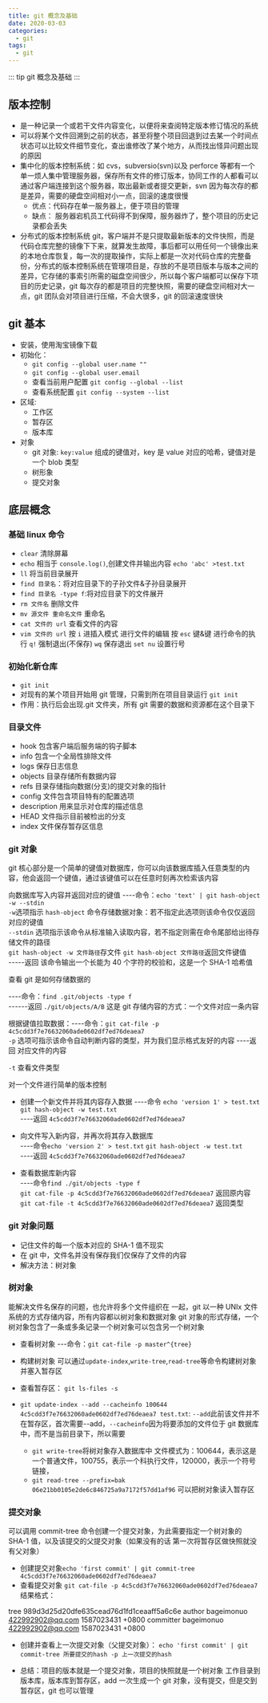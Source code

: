 ```yaml
---
title: git 概念及基础
date: 2020-03-03
categories:
  - git
tags:
  - git
---
```


::: tip
git 概念及基础
:::

<!-- more -->

## 版本控制

- 是一种记录一个或若干文件内容变化，以便将来查阅特定版本修订情况的系统
- 可以将某个文件回溯到之前的状态，甚至将整个项目回退到过去某一个时间点状态可以比较文件细节变化，查出谁修改了某个地方，从而找出怪异问题出现的原因
- 集中化的版本控制系统：如 cvs，subversio(svn)以及 perforce 等都有一个单一烦人集中管理服务器，保存所有文件的修订版本，协同工作的人都看可以通过客户端连接到这个服务器，取出最新或者提交更新，svn 因为每次存的都是差异，需要的硬盘空间相对小一点，回滚的速度很慢
  - 优点：代码存在单一服务器上，便于项目的管理
  - 缺点： 服务器宕机员工代码得不到保障，服务器炸了，整个项目的历史记录都会丢失
- 分布式的版本控制系统 git，客户端并不是只提取最新版本的文件快照，而是代码仓库完整的镜像下下来，就算发生故障，事后都可以用任何一个镜像出来的本地仓库恢复，每一次的提取操作，实际上都是一次对代码仓库的完整备份，分布式的版本控制系统在管理项目是，存放的不是项目版本与版本之间的差异，它存储的事索引所需的磁盘空间很少，所以每个客户端都可以保存下项目的历史记录，git 每次存的都是项目的完整快照，需要的硬盘空间相对大一点，git 团队会对项目进行压缩，不会大很多，git 的回滚速度很快

## git 基本

- 安装，使用淘宝镜像下载
- 初始化：
  - `git config --global user.name ""`
  - `git config --global user.email`
  - 查看当前用户配置 `git config --global --list`
  - 查看系统配置 `git config --system --list`
- 区域:
  - 工作区
  - 暂存区
  - 版本库
- 对象
  - git 对象: `key:value` 组成的键值对，key 是 value 对应的哈希，键值对是一个 blob 类型
  - 树形象
  - 提交对象

## 底层概念

### 基础 linux 命令

- `clear` 清除屏幕
- `echo` 相当于 `console.log()`,创建文件并输出内容 `echo 'abc' >test.txt`
- `ll` 将当前目录展开
- `find 目录名`：将对应目录下的子孙文件&子孙目录展开
- `find 目录名 -type f`:将对应目录下的文件展开
- `rm 文件名` 删除文件
- `mv 源文件 重命名文件` 重命名
- `cat 文件的 url` 查看文件的内容
- `vim 文件的 url`
    按 `i` 进插入模式 进行文件的编辑
    按 `esc` 键&键 进行命令的执行
    `q!` 强制退出(不保存)
    `wq` 保存退出
    `set nu` 设置行号

### 初始化新仓库

- `git init`
- 对现有的某个项目开始用 git 管理，只需到所在项目目录运行 `git init`
- 作用：执行后会出现.git 文件夹，所有 git 需要的数据和资源都在这个目录下
  
### 目录文件

- hook 包含客户端后服务端的钩子脚本
- info 包含一个全局性排除文件
- logs 保存日志信息
- objects 目录存储所有数据内容
- refs 目录存储指向数据(分支)的提交对象的指针
- config 文件包含项目特有的配置选项
- description 用来显示对仓库的描述信息
- HEAD 文件指示目前被检出的分支
- index 文件保存暂存区信息

### git 对象

git 核心部分是一个简单的键值对数据库，你可以向该数据库插入任意类型的内容，他会返回一个键值，通过该键值可以在任意时刻再次检索该内容

向数据库写入内容并返回对应的键值
  ----命令：`echo 'text' | git hash-object -w --stdin`  
  `-w`选项指示 `hash-object` 命令存储数据对象：若不指定此选项则该命令仅仅返回对应的键值  
  `--stdin` 选项指示该命令从标准输入读取内容，若不指定则需在命令尾部给出待存储文件的路径  
  `git hash-object -w 文件路径`存文件 `git hash-object 文件路径`返回文件键值  
  -----返回 该命令输出一个长能为 40 个字符的校验和，这是一个 SHA-1 哈希值

查看 git 是如何存储数据的

  ----命令：`find .git/objects -type f`  
  ------返回 `./git/objects/A/B` 这是 git 存储内容的方式：一个文件对应一条内容

根据键值拉取数据：----命令：`git cat-file -p 4c5cdd3f7e76632060ade0602df7ed76deaea7`  
`-p` 选项可指示该命令自动判断内容的类型，并为我们显示格式友好的内容  ----返回 对应文件的内容  

`-t` 查看文件类型

对一个文件进行简单的版本控制

- 创建一个新文件并将其内容存入数据
  ----命令 `echo 'version 1' > test.txt`
`git hash-object -w test.txt`  
  ----返回 `4c5cdd3f7e76632060ade0602df7ed76deaea7`  

- 向文件写入新内容，并再次将其存入数据库  
----命令`echo 'version 2' > test.txt`
`git hash-object -w test.txt`  
----返回 `4c5cdd3f7e76632060ade0602df7ed76deaea7`  

- 查看数据库新内容  
----命令`find ./git/objects -type f`  
`git cat-file -p 4c5cdd3f7e76632060ade0602df7ed76deaea7` 返回原内容  
`git cat-file -t 4c5cdd3f7e76632060ade0602df7ed76deaea7` 返回类型

### git 对象问题

- 记住文件的每一个版本对应的 SHA-1 值不现实
- 在 git 中，文件名并没有保存我们仅保存了文件的内容
- 解决方法：树对象

### 树对象

能解决文件名保存的问题，也允许将多个文件组织在 一起，git 以一种 UNIx 文件系统的方式存储内容，所有内容都以树对象和数据对象 git 对象的形式存储，一个树对象包含了一条或多条记录一个树对象可以包含另一个树对象

- 查看树对象
---命令：`git cat-file -p master^{tree}`

- 构建树对象
可以通过`update-index`,`write-tree`,`read-tree`等命令构建树对象并塞入暂存区
- 查看暂存区： `git ls-files -s`
- `git update-index --add --cacheinfo 100644 4c5cdd3f7e76632060ade0602df7ed76deaea7 test.txt`: `--add`此前该文件并不在暂存区，首次需要--add，`--cacheinfo`因为将要添加的文件位于 git 数据库中，而不是当前目录下，所以需要
  - `git write-tree`将树对象存入数据库中 文件模式为：100644，表示这是一个普通文件，100755，表示一个科执行文件，120000，表示一个符号链接，
  - `git read-tree --prefix=bak 06e21bb0105e2de6c846725a9a7172f57dd1af96` 可以把树对象读入暂存区

### 提交对象

可以调用 commit-tree 命令创建一个提交对象，为此需要指定一个树对象的 SHA-1 值，以及该提交的父提交对象（如果没有的话 第一次将暂存区做快照就没有父对象）

- 创建提交对象`echo 'first commit' | git commit-tree 4c5cdd3f7e76632060ade0602df7ed76deaea7`
- 查看提交对象 `git cat-file -p 4c5cdd3f7e76632060ade0602df7ed76deaea7`
结果格式：

tree 989d3d25d20dfe635cead76d1fd1ceaaff5a6c6e
author bageimonuo <422992902@qq.com> 1587023431 +0800
committer bageimonuo <422992902@qq.com> 1587023431 +0800

- 创建并查看上一次提交对象（父提交对象）：
`echo 'first commit' | git commit-tree 所要提交的hash -p 上一次提交的hash`

- 总结：项目的版本就是一个提交对象，项目的快照就是一个树对象
  工作目录到版本库，版本库到暂存区，add 一次生成一个 git 对象，没有提交，但是交到暂存区，git 也可以管理
